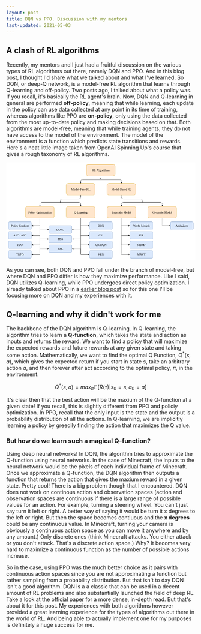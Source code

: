 ```yaml
---
layout: post
title: DQN vs PPO. Discussion with my mentors
last-updated: 2021-05-03
---
```

## A clash of RL algorithms

Recently, my mentors and I just had a fruitful discussion on the various types of RL algorithms out there, namely DQN and PPO. And in this blog post, I thought I'd share what we talked about and what I've learned. So DQN, or deep-Q network, is a model-free RL algorithm that learns through Q-learning and off-policy. Two posts ago, I talked about what a policy was. If you recall, it's basically the RL agent's brain. Now, DQN and Q-learning in general are performed **off-policy**, meaning that while learning, each update in the policy can use data collected at any point in its time of training, whereas algorithms like PPO are **on-policy**, only using the data collected from the most up-to-date policy and making decisions based on that. Both algorithms are model-free, meaning that while training agents, they do not have access to the model of the environment. The model of the environment is a function which predicts state transitions and rewards. Here's a neat little image taken from OpenAI Spinning Up's course that gives a rough taxonomy of RL algorithms. 

![](/assets/img/algorithms.png)

As you can see, both DQN and PPO fall under the branch of model-free, but where DQN and PPO differ is how they maximize performance. Like I said, DQN utilizes Q-learning, while PPO undergoes direct policy optimization. I already talked about PPO in a [earlier blog post](/2020-7-10-SecondPost.md) so for this one I'll be focusing more on DQN and my experiences with it. 

## Q-learning and why it didn't work for me

The backbone of the DQN algorithm is Q-learning. In Q-learning, the algorithm tries to learn a **Q-function**, which takes the state and action as inputs and returns the reward. We want to find a policy that will maximize the expected rewards and future rewards at any given state and taking some action. Mathematically, we want to find the optimal Q Function, $Q^*(s,a)$, which gives the expected return if you start in state $s$, take an arbitrary action $a$, and then forever after act according to the optimal policy, $\pi$, in the environment:

$$Q^*(s,a) = max_{\pi} \mathbb{E}[R(\tau) | s_0 = s, a_0 = a]$$

It's clear then that the best action will be the maxium of the Q-function at a given state! If you recall, this is slightly different from PPO and policiy optimization. In PPO, recall that the only input is the state and the output is a probability distribution of all the actions. In Q-learning, we are implicitly learning a policy by greedily finding the action that maximizes the Q value. 

### But how do we learn such a magical Q-function? 

Using deep neural networks! In DQN, the algorithm tries to approximate the Q-function using neural networks. In the case of Minecraft, the inputs to the neural network would be the pixels of each individual frame of Minecraft. Once we approximate a Q-function, the DQN algorithm then outputs a function that returns the action that gives the maxium reward in a given state. Pretty cool! There is a big problem though that I encountered. DQN does not work on continous action and observation spaces (action and observation spaces are continuous if there is a large range of possible values for an action. For example, turning a steering wheel. You can't just say turn it left or right. A better way of saying it would be turn it x degrees to the left or right. But then the space becomes contiuous and the **x degrees** could be any continuous value. In Minecraft, turning your camera is obviously a continuous action space as you can move it anywhere and by any amount.)  Only discrete ones (think Minecraft attacks. You either attack or you don't attack. That's a discrete action space.) Why? It becomes very hard to maximize a continuous function as the number of possible actions increase. 

So in the case, using PPO was the much better choice as it pairs with continuous action spaces since you are not approximating a function but rather sampling from a probability distribution. But that isn't to day DQN isn't a good algorithm. DQN is a a classic that can be used in a decent amount of RL problems and also substantially launched the field of deep RL. Take a look at the [official paper](https://www.cs.toronto.edu/~vmnih/docs/dqn.pdf) for a more dense, in-depth read. But that's about it for this post. My experiences with both algorithms however provided a great learning experience for the types of algorithms out there in the world of RL. And being able to actually implement one for my purposes is definitely a huge success for me. 


